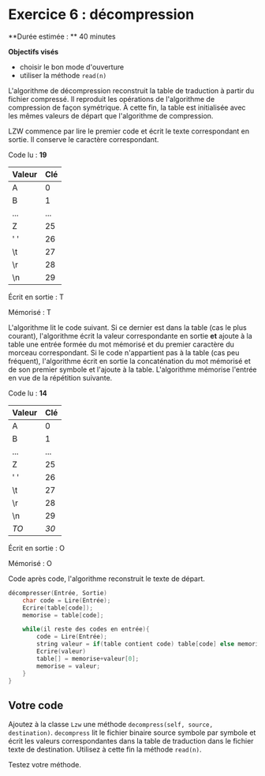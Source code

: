 # Exercice 6 : décompression

**Durée estimée : ** 40 minutes

**Objectifs visés**

- choisir le bon mode d'ouverture
- utiliser la méthode `read(n)`

L'algorithme de décompression reconstruit la table de traduction à partir du fichier compressé.
Il reproduit les opérations de l'algorithme de compression de façon symétrique. 
À cette fin, la table est initialisée avec les mêmes valeurs de départ que l'algorithme de compression.

LZW commence par lire le premier code et écrit le texte correspondant en sortie. Il conserve le caractère correspondant.

Code lu : **19**

|Valeur|Clé|
|---|---|
|  A|  0|
|  B|  1|
|...|...|
|  Z| 25|
|' '| 26|
| \t| 27|
| \r| 28|
| \n| 29|

Écrit en sortie : T

Mémorisé : T

L'algorithme lit le code suivant. Si ce dernier est dans la table (cas le plus courant), l'algorithme écrit la valeur correspondante en sortie 
**et** ajoute à la table une entrée formée du mot mémorisé et du premier caractère du morceau correspondant. 
Si le code n'appartient pas à la table (cas peu fréquent), l'algorithme écrit en sortie la concaténation du  mot mémorisé et de son premier symbole 
et l'ajoute à la table. L'algorithme mémorise l'entrée en vue de la répétition suivante.

Code lu : **14**

|Valeur|Clé|
|---|---|
|  A|  0|
|  B|  1|
|...|...|
|  Z| 25|
|' '| 26|
| \t| 27|
| \r| 28|
| \n| 29|
| *TO*| *30*|

Écrit en sortie : O

Mémorisé : O

Code après code, l'algorithme reconstruit le texte de départ.

```c
décompresser(Entrée, Sortie)
    char code = Lire(Entrée);
    Ecrire(table[code]);
    memorise = table[code];

    while(il reste des codes en entrée){
        code = Lire(Entrée);
        string valeur = if(table contient code) table[code] else memorise+memorise[0];
        Ecrire(valeur)
        table[] = memorise+valeur[0];
        memorise = valeur;
    }
}
```


## Votre code

Ajoutez à la classe `Lzw` une méthode `decompress(self, source, destination)`. `decompress` lit le fichier binaire source
symbole par symbole et écrit les valeurs correspondantes dans la table de traduction dans le fichier texte de destination. 
Utilisez à cette fin la méthode `read(n)`.

Testez votre méthode.